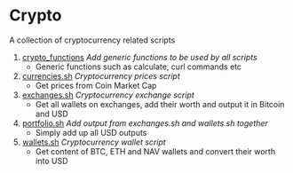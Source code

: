 # Crypto

A collection of cryptocurrency related scripts

1. [crypto_functions](crypto_functions) *Add generic functions to be used by all scripts*
   * Generic functions such as calculate, curl commands etc
1. [currencies.sh](currencies.sh) *Cryptocurrency prices script*
   * Get prices from Coin Market Cap
1. [exchanges.sh](exchanges.sh) *Cryptocurrency exchange script*
   * Get all wallets on exchanges, add their worth and output it in Bitcoin and USD
1. [portfolio.sh](portfolio.sh) *Add output from exchanges.sh and wallets.sh together*
   * Simply add up all USD outputs
1. [wallets.sh](wallets.sh) *Cryptocurrency wallet script*
   * Get content of BTC, ETH and NAV wallets and convert their worth into USD
